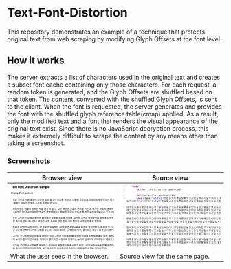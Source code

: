 # Text-Font-Distortion
This repository demonstrates an example of a technique that protects original text from web scraping by modifying Glyph Offsets at the font level.

## How it works
The server extracts a list of characters used in the original text and creates a subset font cache containing only those characters.
For each request, a random token is generated, and the Glyph Offsets are shuffled based on that token.
The content, converted with the shuffled Glyph Offsets, is sent to the client. When the font is requested, the server generates and provides the font with the shuffled glyph reference table(cmap) applied.
As a result, only the modified text and a font that renders the visual appearance of the original text exist. Since there is no JavaScript decryption process, this makes it extremely difficult to scrape the content by any means other than taking a screenshot.

### Screenshots
| Browser view                       | Source view                    |
|------------------------------------|--------------------------------|
| ![Sample 1](doc/sample1.png)       | ![Sample 2](doc/sample2.png)   |
| What the user sees in the browser. | Source view for the same page. |

